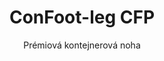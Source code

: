 ---
title: "ConFoot-leg CFP"
subtitle: "Prémiová kontejnerová noha"
mainImage: "/images/products/confoot-leg-cfp-main.jpg"
gallery:
  - "/images/products/confoot-leg-cfp-1.jpg"
  - "/images/products/confoot-leg-cfp-2.jpg"
  - "/images/products/confoot-leg-cfp-3.jpg"
shortDescription: "ConFoot-leg CFP je naše prémiové řešení kontejnerových nohou, vyznačující se vylepšenými schopnostmi pro specializované operace s kontejnery."
technicalDescription: "ConFoot-leg CFP zahrnuje pokročilé materiály a konstrukční prvky pro vynikající výkon v náročných prostředích a specializovaných aplikacích."
videoID: "da7h7VgJHgs"
specifications:
  - name: "Hmotnost"
    value: "26 kg"
  - name: "Nosnost"
    value: "36 tun"
  - name: "Rozměry"
    value: "48 × 32 × 28 cm"
  - name: "Materiál"
    value: "Vysoce kvalitní ocelová slitina"
  - name: "Rozsah výšky"
    value: "1 043 mm až 1 448 mm"
price: "3.600 EUR excl. VAT"
priceVAT: "4.356 EUR VAT included"
pricingNotes: "Dostupný prémiový servisní balíček. Pro bližší informace kontaktujte náš prodejní tým."
buyLink: "/contact"
howToUse: |
  1. Umístěte CFP nohu na odlitky rohů kontejneru
  2. Zapojte pokročilý zajišťovací mechanismus
  3. V případě potřeby nastavte výšku pomocí integrovaného nastavovacího systému
  4. Opakujte pro všechny potřebné rohy
  5. Před pokračováním proveďte kontrolu stability
benefits:
  - title: "Vylepšená stabilita"
    description: "Prémiový design zajišťuje mimořádnou stabilitu i na nerovných površích"
  - title: "Nastavitelná výška"
    description: "Integrovaný nastavovací systém umožňuje precizní nastavení výšky kontejneru"
  - title: "Extrémní odolnost"
    description: "Vyrobeno z prémiových materiálů pro prodlouženou životnost v náročných podmínkách"
  - title: "Specializované aplikace"
    description: "Ideální pro operace s kontejnery vyžadující precizní umístění"
  - title: "Pokročilé bezpečnostní prvky"
    description: "Obsahuje dodatečné bezpečnostní mechanismy k zabránění sklouznutí a zajištění bezpečné manipulace s kontejnery"
  - title: "Prémiový výkon"
    description: "Navrženo tak, aby překonalo průmyslové standardy co se týče nosnosti a provozní spolehlivosti"
articleContent: |
  ## Co je ConFoot-leg CFP?

  ConFoot-leg CFP je naše prémiové řešení kontejnerových nohou určené pro specializované operace s kontejnery a náročná prostředí. Díky použití pokročilých materiálů a inovativního inženýrství model CFP nabízí vylepšené schopnosti nad rámec našich standardních řešení kontejnerových nohou, čímž poskytuje vynikající výkon pro náročné aplikace. Prémiový design jej činí obzvláště vhodným pro odvětví, kde jsou klíčové přesnost, spolehlivost a odolnost.

  ## Jak to funguje

  ConFoot-leg CFP funguje na stejných základních principech jako naše standardní kontejnerové nohy, ale zahrnuje pokročilé funkce pro vynikající výkon. Nohy se pevně připevňují k odlitkům rohů kontejneru pomocí našeho vylepšeného zajišťovacího mechanismu, který zajišťuje mimořádnou stabilitu i na nerovných površích. Integrovaný systém nastavení výšky umožňuje přesné umístění, což je zásadní pro specializované logistické operace, kde je přesnost klíčová.

  ## Jak funguje ConFoot-leg CFP

  ### Pokročilý mechanismus

  ConFoot-leg CFP využívá sofistikovaný systém upevnění a podpory, který představuje vrchol technologie manipulace s kontejnery. Každá noha disponuje precizně navrženým zajišťovacím mechanismem, který vytváří mimořádně bezpečné spojení s odlitky rohů kontejneru. Vyrobený z vysoce kvalitní ocelové slitiny, CFP nabízí vynikající sílu a odolnost, přičemž udržuje únosnou hmotnost 26 kg za jednotku.

  Co skutečně odlišuje CFP, je jeho integrovaný systém nastavení výšky, který umožňuje jemné doladění umístění kontejneru s přesností na milimetry. Tato funkce je zvláště cenná v specializovaných aplikacích, kde je přesné slaďování nezbytné. Nohy lze nastavit v rozmezí od 1 043 mm do 1 448 mm, což poskytuje flexibilitu pro různé provozní požadavky.

  ### Výhody pokročilého mechanismu

  1. **Vynikající stabilita**: Vylepšený design poskytuje mimořádnou stabilitu i na náročných površích, čímž snižuje riziko posunu nebo převrácení.
  2. **Přesné umístění**: Integrovaný nastavovací systém umožňuje přesné umístění kontejneru, což je kritické pro specializovanou výrobu a logistiku.
  3. **Vylepšená nosnost**: S nosností 36 tun CFP překonává standardní požadavky, což jej činí vhodným pro těžší specializované kontejnery.
  4. **Prodloužená provozní životnost**: Prémiové materiály a konstrukce zajišťují dlouhou životnost i při intenzivním využití v náročných podmínkách.

  Pokročilý mechanismus ConFoot-leg CFP představuje náš závazek k inovacím a dokonalosti v řešeních manipulace s kontejnery, což zajišťuje bezkonkurenční výkon pro ty nejnáročnější aplikace.

  ## Aplikace ConFoot-leg CFP

  ### Specializovaná výroba
  Ve specializovaném výrobním prostředí vyniká ConFoot-leg CFP tím, že poskytuje přesnost a stabilitu nezbytnou pro kritické výrobní procesy. Schopnost přesně umisťovat kontejnery zajišťuje bezproblémovou integraci s výrobními linkami a zařízeními. Tato přesnost je zvláště cenná v odvětvích, jako je elektronika, letectví a automobilový průmysl, kde jsou umístění součástek a výrobní tolerance měřeny v milimetrech.

  ### Náročné prostředí
  ConFoot-leg CFP je navržen speciálně pro nasazení v náročných prostředích, kde by standardní kontejnerové nohy nebyly dostačující. Jeho robustní konstrukce ho činí ideálním pro offshore operace, extrémní povětrnostní podmínky a průmyslová prostředí s agresivními chemickými či fyzickými vlivy. Prémiová konstrukce z ocelové slitiny odolává korozi, nárazům a únavě materiálu, což zajišťuje spolehlivý výkon tam, kde méně kvalitní zařízení selhává.

  ### Manipulace s vysoce hodnotným nákladem
  Při přepravě a skladování vysoce hodnotného nebo citlivého nákladu jsou zvýšená stabilita a bezpečnost, které CFP poskytuje, neocenitelné. Schopnost přesného umístění a vynikající rozložení zátěže minimalizují riziko posunu nebo poškození během manipulace. To činí z CFP preferovanou volbu pro odvětví, která pracují s křehkým vybavením, luxusním zbožím nebo nenahraditelnými položkami, kde náklady na poškození daleko převyšují investici do prémiového manipulačního zařízení.

  Specializované schopnosti ConFoot-leg CFP z něj činí definitivní řešení pro operace, kde standardní manipulační zařízení pro kontejnery nedokážou splnit požadované výkonnostní standardy či očekávání ohledně spolehlivosti.

  ### Výhody a omezení

  #### Výhody

  ConFoot-leg CFP nabízí výjimečné výhody pro specializované operace s kontejnery. Jeho prémiová konstrukce poskytuje vynikající odolnost v náročných prostředích, čímž výrazně prodlužuje provozní životnost a snižuje náklady na výměnu. Integrovaný systém nastavení výšky umožňuje přesné umístění kontejneru, což je zásadní pro specializovanou výrobu a logistiku. S rozšířenou nosností 36 tun překonává průmyslové standardy a umožňuje umístění těžších specializovaných kontejnerů. Pokročilé stabilizační prvky zajišťují bezpečnou manipulaci i na nerovných površích, čímž snižují riziko nehod a poškození. Navíc kompatibilita CFP s automatizovanými systémy zajišťuje, že je připraven na budoucí vývoj logistických operací.

  #### Omezení

  Navzdory svým vynikajícím schopnostem má ConFoot-leg CFP určitá omezení, která je třeba vzít v úvahu. Prémiové funkce vyžadují vyšší počáteční investici ve srovnání se standardními kontejnerovými nohami, což nemusí být ospravedlnitelné pro rutinní operace s kontejnery. Při hmotnosti 26 kg za jednotku je CFP o něco těžší než standardní modely, což může vyžadovat dodatečná opatření při manipulaci. Pokročilé funkce rovněž vyžadují důkladnější školení operátorů, aby mohli plně využít jeho možnosti. Tyto faktory je třeba pečlivě zvážit vzhledem k provozním požadavkům při zvažování CFP pro konkrétní aplikace.

  ## Budoucí vývoj

  ### Probíhající výzkum
  Náš tým pro výzkum a vývoj neustále pracuje na zlepšení schopností ConFoot-leg CFP. Současný výzkum se zaměřuje na začlenění pokročilých kompozitních materiálů s cílem optimalizovat poměr pevnosti k hmotnosti, což může potenciálně snížit hmotnost při zachování nebo zvýšení nosnosti. Rovněž zkoumáme chytré senzory, které by mohly v reálném čase monitorovat napětí, rozložení zátěže a strukturální integritu, a tím poskytovat cenná data pro preventivní údržbu a provozní bezpečnost.

  ### Funkce příští generace
  Další generace ConFoot-leg CFP bude pravděpodobně obsahovat integrované digitální funkce pro bezproblémovou integraci se systémy Průmysl 4.0. Funkce, které jsou vyvíjeny, zahrnují sledování pomocí RFID, možnosti dálkového monitoringu a kompatibilitu se systémy pro správu skladů. Navíc zkoumáme automatizované mechanismy nastavení, které by mohly dále zvýšit přesnost a snížit zátěž operátorů. Tyto pokroky zajistí, že CFP bude nadále vyhovovat měnícím se potřebám specializovaných operací s kontejnery v stále digitalizovanějším a automatizovaném průmyslovém prostředí.

  Tyto probíhající vývoje odrážejí náš závazek k inovacím a dokonalosti v řešeních manipulace s kontejnery, a zajišťují, že ConFoot-leg CFP zůstane v popředí technologií pro specializovanou manipulaci s kontejnery.
---